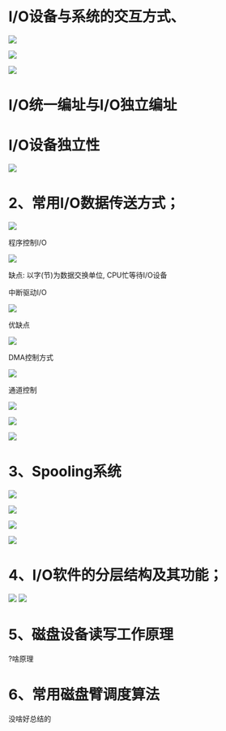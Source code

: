 # I/O设备与系统的交互方式、

![](pic/按对象划分.jpg)

![](pic/按单位划分.jpg)

![](pic/按共享性.jpg)

# I/O统一编址与I/O独立编址

# I/O设备独立性

![](pic/设备独立性.jpg)
# 2、常用I/O数据传送方式；

![](pic/IO传输实现方式.jpg)

程序控制I/O

![](pic/程序IO.jpg)

缺点: 以字(节)为数据交换单位, CPU忙等待I/O设备

中断驱动I/O

![](pic/中断驱动IO.jpg)

优缺点

![](pic/中断驱动IO优缺点.jpg)

DMA控制方式

![](pic/DMA.jpg)

通道控制

![](pic/通道控制.jpg)

![](pic/通道1.jpg)

![](pic/通道2.jpg)


# 3、Spooling系统

![](pic/spooling.jpg)

![](pic/spooling1.jpg)

![](pic/spooling2.jpg)

![](pic/spooling3.jpg)

# 4、I/O软件的分层结构及其功能；
![](pic/IO系统层次.jpg)
![](pic/io分层.jpg)

# 5、磁盘设备读写工作原理
?啥原理
# 6、常用磁盘臂调度算法
没啥好总结的
